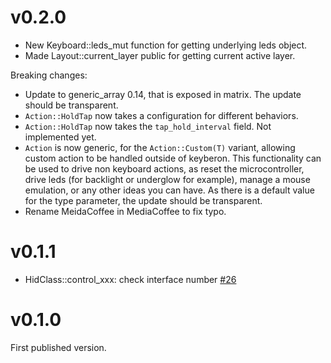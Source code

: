 # v0.2.0

* New Keyboard::leds_mut function for getting underlying leds object.
* Made Layout::current_layer public for getting current active layer.

Breaking changes:
* Update to generic_array 0.14, that is exposed in matrix. The update
  should be transparent.
* `Action::HoldTap` now takes a configuration for different behaviors.
* `Action::HoldTap` now takes the `tap_hold_interval` field. Not
  implemented yet.
* `Action` is now generic, for the `Action::Custom(T)` variant,
  allowing custom action to be handled outside of keyberon. This
  functionality can be used to drive non keyboard actions, as reset
  the microcontroller, drive leds (for backlight or underglow for
  example), manage a mouse emulation, or any other ideas you can
  have. As there is a default value for the type parameter, the update
  should be transparent.
* Rename MeidaCoffee in MediaCoffee to fix typo.

# v0.1.1

*  HidClass::control_xxx: check interface number [#26](https://github.com/TeXitoi/keyberon/pull/26)

# v0.1.0

First published version.
